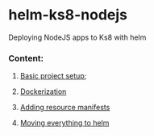 # helm-ks8-nodejs

Deploying NodeJS apps to Ks8 with helm

### Content:

1. [Basic project setup](https://github.com/marco-mamani/helm-ks8-nodejs/tree/db377de30debfe67ae88cc168ce130a2f5d14be7);

2. [Dockerization](https://github.com/marco-mamani/helm-ks8-nodejs/tree/07936accc8bac9de6934a06f98eae826a79d90a2)

3. [Adding resource manifests](https://github.com/marco-mamani/helm-ks8-nodejs/tree/fdc08cbba0dde11f744a8b246c7c0bb7bc29d56a)

4. [Moving everything to helm](https://github.com/marco-mamani/helm-ks8-nodejs/tree/edfb0c51ebcba3e7d86a9e5ac16956aa606aaff1)
